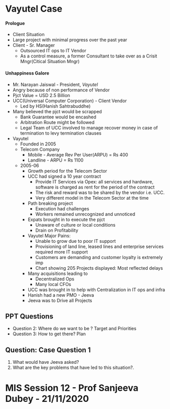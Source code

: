 # Vayutel Case

#### Prologue
- Client Situation
- Large project with minimal progress over the past year
- Client - Sr. Manager
	- Outsourced IT ops to IT Vendor
	- As a control measure, a former Consultant to take over as a Crisit Mngr(Citical Situation Mngr)

#### Unhappiness Galore
- Mr. Narayan Jaiswal - President, *Vayutel*
- Angry because of non performance of Vendor
- Pjct Value = USD 2.5 Billion
- UCC(Universal Computer Corporation) - Client Vendor
	- Led by HS(Hanish Sahtrabuddhe)
- Many believed the pjct would be scrapped 
	- Bank Guarantee would be encashed
	- Arbitration Route might be followed
	- Legal Team of UCC involved to manage recover money in case of termination to levy termination clauses
- Vayutel
	- Founded in 2005
	- Telecom Company
		- Mobile - Average Rev Per User(ARPU) = Rs 400
		- Landline - ARPU = Rs 1100
	- 2005-06
		- Growth period for the Telecom Sector
		- UCC had signed a 10 year contract
			- Provide IT Services via Opex: all services and hardware, software is charged as rent for the period of the contract 
			- The risk and reward was to be shared by the vendor i.e. UCC.
			- Very different model in the Telecom Sector at the time
		- Path breaking project
			- Execution had challenges
			- Workers remained unrecognized and unnoticed
		- Expats brought in to execute the pjct
			- Unaware of culture or local conditions
			- Drain on Profitability
		- Vayutel Major Pains:
			- Unable to grow due to poor IT support
			- Provisioning of land line, leased lines and enterprise services required more IT support
			- Customers are demanding and customer loyalty is extremely imp
			- Chart showing 205 Projects displayed: Most reflected delays
		- Many acquisitions leading to
			- Decentralized Ops
			- Many local CFOs
		- UCC was brought in to help with Centralization in IT ops and infra
		- Hanish had a new PMO - Jeeva
		- Jeeva was to Drive all Projects

## PPT Questions
- Question 2: Where do we want to be ? Target and Priorities
- Question 3: How to get there? Plan

## Question: Case Question 1
1. What would have Jeeva asked?
2. What are the key problems that have led to this situation?.

# MIS Session 12 - Prof Sanjeeva Dubey - 21/11/2020

